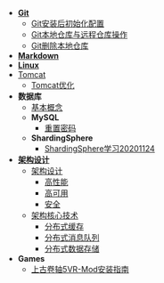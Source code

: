* [**Git**](Git/README)
  * [Git安装后初始化配置](Git/Git安装后初始化配置)
  * [Git本地仓库与远程仓库操作](Git/Git本地仓库与远程仓库操作)
  * [Git删除本地仓库](Git/Git删除本地仓库)
* [**Markdown**](Markdown/README)
* [**Linux**](Linux/README)
* [Tomcat](Tomcat/README)
  * [Tomcat优化](Tomcat/Tomcat优化)
* **数据库**
  * [基本概念](数据库/基础概念)
  * **MySQL**
    * [重置密码](数据库/MySQL/重置密码)
  * **ShardingSphere**
    * [ShardingSphere学习20201124](数据库/ShardingSphere/ShardingSphere学习20201124)
* [**架构设计**](架构设计/README)
  * [架构设计](架构设计/架构设计/README)
    * [高性能](架构设计/架构设计/高性能)
    * [高可用](架构设计/架构设计/高可用)
    * [安全](架构设计/架构设计/安全)
  * [架构核心技术](架构设计/架构核心技术/README)
    * [分布式缓存](架构设计/架构核心技术/分布式缓存)
    * [分布式消息队列](架构设计/架构核心技术/分布式消息队列)
    * [分布式数据存储](架构设计/架构核心技术/分布式数据存储)
* **Games**
  * [上古卷轴5VR-Mod安装指南](Games/SkyrimVR/Mod安装指南)